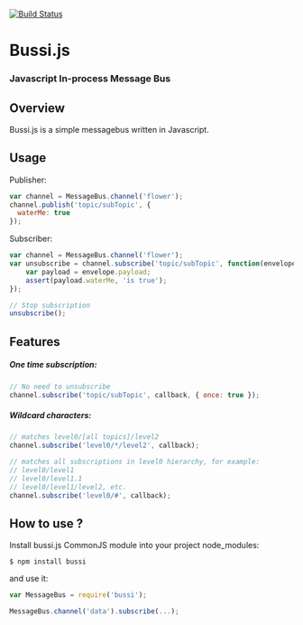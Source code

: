 [![Build Status](https://travis-ci.org/fiolkaf/bussi.svg?branch=master)](https://travis-ci.org/fiolkaf/bussi)

# Bussi.js

### Javascript In-process Message Bus

## Overview

Bussi.js is a simple messagebus written in Javascript.

## Usage

Publisher:
```javascript
var channel = MessageBus.channel('flower');
channel.publish('topic/subTopic', {
  waterMe: true
});
```

Subscriber:
```javascript
var channel = MessageBus.channel('flower');
var unsubscribe = channel.subscribe('topic/subTopic', function(envelope) {
    var payload = envelope.payload;
    assert(payload.waterMe, 'is true');
});

// Stop subscription
unsubscribe();
```

## Features

##### One time subscription:

```javascript
// No need to unsubscribe
channel.subscribe('topic/subTopic', callback, { once: true });
```

##### Wildcard characters:
```javascript
// matches level0/[all topics]/level2
channel.subscribe('level0/*/level2', callback);

// matches all subscriptions in level0 hierarchy, for example:
// level0/level1
// level0/level1.1
// level0/level1/level2, etc.
channel.subscribe('level0/#', callback);
```

## How to use ?

Install bussi.js CommonJS module into your project node_modules:
```
$ npm install bussi
```
and use it:

```javascript
var MessageBus = require('bussi');

MessageBus.channel('data').subscribe(...);
```
